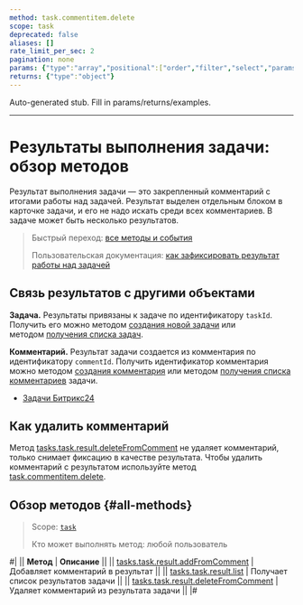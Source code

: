 ```yaml
---
method: task.commentitem.delete
scope: task
deprecated: false
aliases: []
rate_limit_per_sec: 2
pagination: none
params: {"type":"array","positional":["order","filter","select","params"]}
returns: {"type":"object"}
---
```


Auto-generated stub. Fill in params/returns/examples.

---

# Результаты выполнения задачи: обзор методов

Результат выполнения задачи — это закрепленный комментарий с итогами работы над задачей. Результат выделен отдельным блоком в карточке задачи, и его не надо искать среди всех комментариев. В задаче может быть несколько результатов.

> Быстрый переход: [все методы и события](#all-methods) 
> 
> Пользовательская документация: [как зафиксировать результат работы над задачей](https://helpdesk.bitrix24.ru/open/18135236/) 

## Связь результатов с другими объектами

**Задача.** Результаты привязаны к задаче по идентификатору `taskId`. Получить его можно методом [создания новой задачи](../tasks-task-add.md) или методом [получения списка задач](../tasks-task-list.md).

**Комментарий.** Результат задачи создается из комментария по идентификатору `commentId`. Получить идентификатор комментария можно методом [создания комментария](../comment-item/task-comment-item-add.md) или методом [получения списка комментариев](../comment-item/task-comment-item-get-list.md) задачи.



- [Задачи Битрикс24](https://helpdesk.bitrix24.ru/open/17962166/)



## Как удалить комментарий

Метод [tasks.task.result.deleteFromComment](./tasks-task-result-delete-from-comment.md) не удаляет комментарий, только снимает фиксацию в качестве результата. Чтобы удалить комментарий с результатом используйте метод [task.commentitem.delete](../comment-item/task-comment-item-delete.md).

## Обзор методов {#all-methods}

> Scope: [`task`](../../scopes/permissions.md)
>
> Кто может выполнять метод: любой пользователь

#|
|| **Метод** | **Описание** ||
|| [tasks.task.result.addFromComment](./tasks-task-result-add-from-comment.md) | Добавляет комментарий в результат ||
|| [tasks.task.result.list](./tasks-task-result-list.md) | Получает список результатов задачи ||
|| [tasks.task.result.deleteFromComment](./tasks-task-result-delete-from-comment.md) | Удаляет комментарий из результата задачи ||
|#

